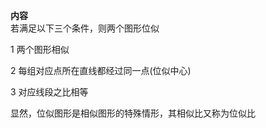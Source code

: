 **内容**  
若满足以下三个条件，则两个图形位似  
  
1 两个图形相似  
  
2 每组对应点所在直线都经过同一点(位似中心)  
  
3 对应线段之比相等  
  
显然，位似图形是相似图形的特殊情形，其相似比又称为位似比  
